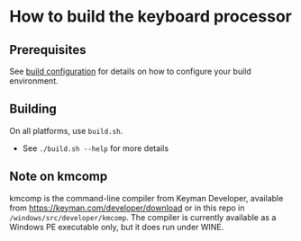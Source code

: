 # How to build the keyboard processor

## Prerequisites
See [build configuration](../../docs/build/index.md) for details on how to configure your build environment.

## Building

On all platforms, use `build.sh`.

* See `./build.sh --help` for more details

## Note on kmcomp

kmcomp is the command-line compiler from Keyman Developer, available from
<https://keyman.com/developer/download> or in this repo in
`/windows/src/developer/kmcomp`. The compiler is currently available as a
Windows PE executable only, but it does run under WINE.
